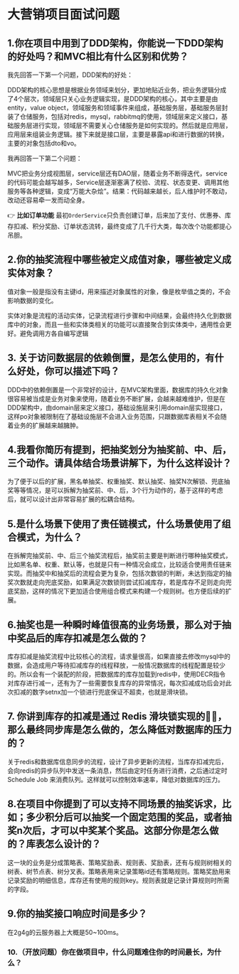 # 大营销项目面试问题

## 1.你在项目中用到了DDD架构，你能说一下DDD架构的好处吗？和MVC相比有什么区别和优势？

我先回答一下第一个问题，DDD架构的好处：

DDD架构的核心思想是根据业务领域来划分，更加地贴近业务，把业务逻辑分成了4个层次，领域层只关心业务逻辑实现，是DDD架构的核心，其中主要是由entity，value object，领域服务和领域事件来组成，基础服务层，基础服务层封装了仓储服务，包括对redis，mysql，rabbitmq的使用，领域层来定义接口，基础服务层进行实现，领域层不需要关心仓储服务是如何实现的。然后就是应用层，应用层来组装业务逻辑。接下来就是接口层，主要是暴露api和进行数据的转换，主要的对象包括dto和vo。

我再回答一下第二个问题：

MVC把业务分成视图层，service层还有DAO层，随着业务不断得迭代，service的代码可能会越写越多，Service层逐渐塞满了校验、流程、状态变更、调用其他服务等各种逻辑，变成“万能大杂烩”。结果：代码越来越长，后人维护时不敢动，改动还容易牵一发而动全身。

👉 **比如订单功能**
 最初`OrderService`只负责创建订单，后来加了支付、优惠券、库存扣减、积分奖励、订单状态流转，最终变成了几千行大类，每次改个功能都提心吊胆。

## 2.你的抽奖流程中哪些被定义成值对象，哪些被定义成实体对象？

值对象一般是指没有主键id，用来描述对象属性的对象，像是枚举值之类的，不会影响数据的变化。

实体对象是流程的活动实体，记录流程进行步骤和中间结果，会最终持久化到数据库中的对象，而且一些和实体类相关的功能可以直接聚合到实体类中，通用性会更好。避免调用方各自编写逻辑

## 3. 关于访问数据层的依赖倒置，是怎么使用的，有什么好处，你可以描述下吗？

DDD中的依赖倒置是一个非常好的设计，在MVC架构里面，数据库的持久化对象很容易被当成是业务对象来使用，随着业务不断扩展，会越来越难维护，但是在DDD架构中，由domain层来定义接口，基础设施层来引用domain层实现接口，这样po对象被限制在了基础设施层不会进入业务范围，只跟数据库表相关不会随着业务的扩展越来越臃肿。

## 4.我看你简历有提到，把抽奖划分为抽奖前、中、后，三个动作。请具体结合场景讲解下，为什么这样设计？

为了便于以后的扩展，黑名单抽奖、权重抽奖、默认抽奖、抽奖N次解锁、兜底抽奖等等情况，是可以拆解为抽奖前、中、后，3个行为动作的，基于这样的考虑后，就可以设计出非常容易扩展的松耦合结构。

## 5.是什么场景下使用了责任链模式，什么场景使用了组合模式，为什么？

在拆解完抽奖前、中、后三个抽奖流程后，抽奖前主要是判断进行哪种抽奖模式，比如黑名单、权重、默认等，也就是只有一种情况会成立，比较适合使用责任链来实现。而抽奖中和抽奖后的流程会更为复杂，包括次数锁的判断，未达到指定的抽奖次数就走向兜底奖励，如果满足次数锁则尝试扣减库存，若是库存不足则走向兜底奖励，这样的情况下更加适合使用组合模式来构建一个规则树。也方便后续的扩展。

## 6.抽奖也是一种瞬时峰值很高的业务场景，那么对于抽中奖品后的库存扣减是怎么做的？

库存扣减是抽奖流程中比较核心的流程，请求量很高，如果直接去修改mysql中的数据，会造成用户等待扣减库存的线程释放，一般情况数据库的线程配置是较少的。所以会有一个装配的阶段，把数据库的库存加载到redis中，使用DECR指令对库存进行减一，还有为了一些需要恢复库存的异常情况，每次扣减成功后会对此次扣减的数字setnx加一个锁进行兜底保证不超卖，也就是滑块锁。

## 7. 你讲到库存的扣减是通过 Redis 滑块锁实现的👍🏻，那么最终同步库是怎么做的，怎么降低对数据库的压力的？

关于redis和数据库信息同步的流程，设计了异步更新的流程，当库存扣减完后，会向redis的异步队列中发送一条消息，然后由定时任务进行消费，之后通过定时 Schedule Job 来消费队列。这样就可以控制效率速率，降低对数据库的压力。

## 8.在项目中你提到了可以支持不同场景的抽奖诉求，比如；多少积分后可以抽奖一个固定范围的奖品，或者抽奖n次后，才可以中奖某个奖品。这部分你是怎么做的？库表怎么设计的？

这一块的业务是分成策略表、策略奖励表、规则表、奖励表，还有与规则树相关的树表、树节点表、树分叉表。策略表用来记录策略id还有策略规则。策略奖励用来记录奖励的明细信息，库存还有使用的规则key。规则表就是记录计算规则时所需的字段。

## 9.你的抽奖接口响应时间是多少？

在2g4g的云服务器上大概是50~100ms。

### 10.（开放问题）你在做项目中，什么问题难住你的时间最长，为什么？